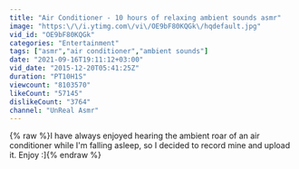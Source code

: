 ```yaml
---
title: "Air Conditioner - 10 hours of relaxing ambient sounds asmr"
image: "https:\/\/i.ytimg.com\/vi\/OE9bF80KQGk\/hqdefault.jpg"
vid_id: "OE9bF80KQGk"
categories: "Entertainment"
tags: ["asmr","air conditioner","ambient sounds"]
date: "2021-09-16T19:11:12+03:00"
vid_date: "2015-12-20T05:41:25Z"
duration: "PT10H1S"
viewcount: "8103570"
likeCount: "57145"
dislikeCount: "3764"
channel: "UnReal Asmr"
---
```

{% raw %}I have always enjoyed hearing the ambient roar of an air conditioner while I'm falling asleep, so I decided to record mine and upload it.  Enjoy :]{% endraw %}

